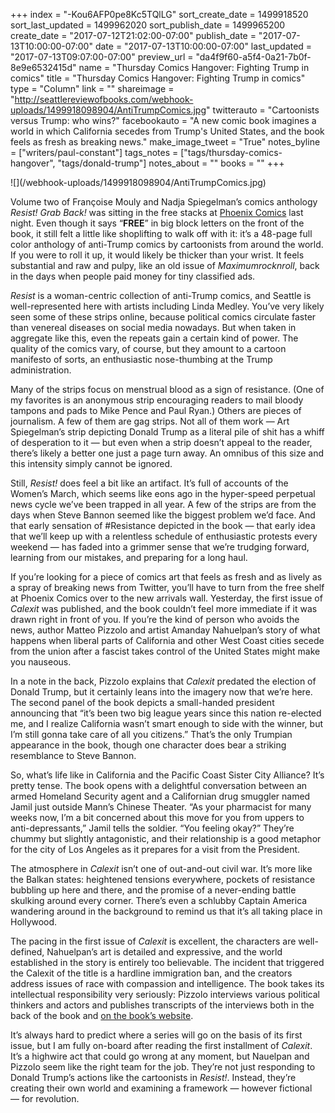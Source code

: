 +++
index = "-Kou6AFP0pe8Kc5TQlLG"
sort_create_date = 1499918520
sort_last_updated = 1499962020
sort_publish_date = 1499965200
create_date = "2017-07-12T21:02:00-07:00"
publish_date = "2017-07-13T10:00:00-07:00"
date = "2017-07-13T10:00:00-07:00"
last_updated = "2017-07-13T09:07:00-07:00"
preview_url = "da4f9f60-a5f4-0a21-7b0f-8e9e6532415d"
name = "Thursday Comics Hangover: Fighting Trump in comics"
title = "Thursday Comics Hangover: Fighting Trump in comics"
type = "Column"
link = ""
shareimage = "http://seattlereviewofbooks.com/webhook-uploads/1499918098904/AntiTrumpComics.jpg"
twitterauto = "Cartoonists versus Trump: who wins?"
facebookauto = "A new comic book imagines a world in which California secedes from Trump's United States, and the book feels as fresh as breaking news."
make_image_tweet = "True"
notes_byline = ["writers/paul-constant"]
tags_notes = ["tags/thursday-comics-hangover", "tags/donald-trump"]
notes_about = ""
books = ""
+++
<p class="image">![](/webhook-uploads/1499918098904/AntiTrumpComics.jpg)</p>

Volume two of Françoise Mouly and Nadja Spiegelman’s comics anthology *Resist! Grab Back!* was sitting in the free stacks at [Phoenix Comics](http://phoenixseattle.com/) last night.  Even though it says “**FREE**” in big block letters on the front of the book, it still felt a little like shoplifting to walk off with it: it’s a 48-page full color anthology of anti-Trump comics by cartoonists from around the world. If you were to roll it up, it would likely be thicker than your wrist. It feels substantial and raw and pulpy, like an old issue of *Maximumrocknroll*, back in the days when people paid money for tiny classified ads.

*Resist* is a woman-centric collection of anti-Trump comics, and Seattle is well-represented here with artists including Linda Medley. You’ve very likely seen some of these strips online, because political comics circulate faster than venereal diseases on social media nowadays. But when taken in aggregate like this, even the repeats gain a certain kind of power. The quality of the comics vary, of course, but they amount to a cartoon manifesto of sorts, an enthusiastic nose-thumbing at the Trump administration.

Many of the strips focus on menstrual blood as a sign of resistance. (One of my favorites is an anonymous strip encouraging readers to mail bloody tampons and pads to Mike Pence and Paul Ryan.) Others are pieces of journalism. A few of them are gag strips. Not all of them work — Art Spiegelman’s strip depicting Donald Trump as a literal pile of shit has a whiff of desperation to it — but even when a strip doesn’t appeal to the reader, there’s likely a better one just a page turn away. An omnibus of this size and this intensity simply cannot be ignored.

Still, *Resist!* does feel a bit like an artifact. It’s full of accounts of the Women’s March, which seems like eons ago in the hyper-speed perpetual news cycle we’ve been trapped in all year. A few of the strips are from the days when Steve Bannon seemed like the biggest problem we’d face. And that early sensation of #Resistance depicted in the book — that early idea that we’ll keep up with a relentless schedule of enthusiastic protests every weekend — has faded into a grimmer sense that we’re trudging forward, learning from our mistakes, and preparing for a long haul.

<div class="break"></div>

If you’re looking for a piece of comics art that feels as fresh and as lively as a spray of breaking news from Twitter, you’ll have to turn from the free shelf at Phoenix Comics over to the new arrivals wall. Yesterday, the first issue of *Calexit* was published, and the book couldn’t feel more immediate if it was drawn right in front of you. If you’re the kind of person who avoids the news, author Matteo Pizzolo and artist Amanday Nahuelpan’s story of what happens when liberal parts of California and other West Coast cities secede from the union after a fascist takes control of the United States might make you nauseous. 

In a note in the back, Pizzolo explains that *Calexit* predated the election of Donald Trump, but it certainly leans into the imagery now that we’re here. The second panel of the book depicts a small-handed president announcing that “it’s been two big league years since this nation re-elected me, and I realize California wasn’t smart enough to side with the winner, but I’m still gonna take care of all you citizens.” That’s the only Trumpian appearance in the book, though one character does bear a striking resemblance to Steve Bannon.

So, what’s life like in California and the Pacific Coast Sister City Alliance? It’s pretty tense. The book opens with a delightful conversation between an armed Homeland Security agent and a Californian drug smuggler named Jamil just outside Mann’s Chinese Theater. “As your pharmacist for many weeks now, I’m a bit concerned about this move for you from uppers to anti-depressants,” Jamil tells the soldier. “You feeling okay?” They’re chummy but slightly antagonistic, and their relationship is a good metaphor for the city of Los Angeles as it prepares for a visit from the President.

The atmosphere in *Calexit* isn’t one of out-and-out civil war. It’s more like the Balkan states: heightened tensions everywhere, pockets of resistance bubbling up here and there, and the promise of a never-ending battle skulking around every corner. There’s even a schlubby Captain America wandering around in the background to remind us that it’s all taking place in Hollywood.

The pacing in the first issue of *Calexit* is excellent, the characters are well-defined, Nahuelpan’s art is detailed and expressive, and the world established in the story is entirely too believable. The incident that triggered the Calexit of the title is a hardline immigration ban, and the creators address issues of race with compassion and intelligence. The book takes its intellectual responsibility very seriously: Pizzolo interviews various political thinkers and actors and publishes transcripts of the interviews both in the back of the book and [on the book’s website](http://calexitcomic.com/).

It’s always hard to predict where a series will go on the basis of its first issue, but I am fully on-board after reading the first installment of *Calexit*. It’s a highwire act that could go wrong at any moment, but Nauelpan and Pizzolo seem like the right team for the job. They’re not just responding to Donald Trump’s actions like the cartoonists in *Resist!*. Instead, they’re creating their own world and examining a framework — however fictional — for revolution.



